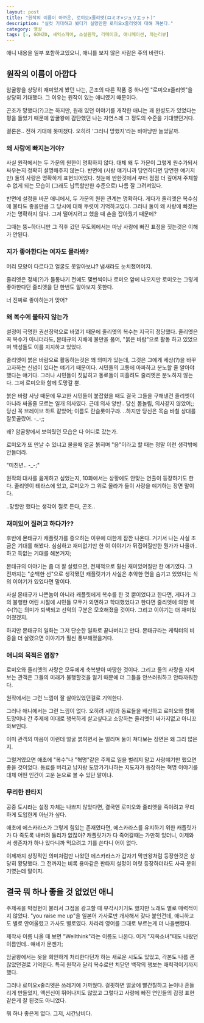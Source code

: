 ```yaml
---
layout: post
title: "원작의 이름이 아까운, 로미오x줄리엣(ロミオ×ジュリエット)"
description: "실컷 기대하고 봤다가 실망만한 로미오x줄리엣에 대해 까본다."
category: 영상
tags: [☆, GONZO, 셰익스피어, 소설원작, 리메이크, 애니메이션, 까는리뷰]
---
```


<div class="im im-warning">
애니 내용을 일부 포함하고있으니, 애니를 보지 않은 사람은 주의 바란다.
</div>



## 원작의 이름이 아깝다

암굴왕을 상당히 재미있게 봤던 나는,
곤조의 다른 작품 중 하나인 "로미오x줄리엣"을 상당히 기대했다.
그 이유는 원작이 있는 애니였기 때문이다.

곤조가 망했다(?)고는 하지만,
원래 있던 이야기를 개작한 애니는 꽤 완성도가 있었다는 평을 들었기 때문에
암굴왕에 감탄했던 나는 자연스레 그 정도의 수준을 기대했던거다.

결론은.. 전혀 기대에 못미쳤다.
오히려 '그러니 망했지'라는 비아냥만 늘었달까.


### 왜 사랑에 빠지는거야?

사실 원작에서는 두 가문의 원한이 명확하지 않다.
대체 왜 두 가문이 그렇게 원수가되서 싸우는지 정확히 설명해주지 않는다.
반면에 (사랑 얘기니까 당연하다면 당연한 얘기지만)
둘의 사랑은 명확하게 표현되어있다.
첫눈에 반한것에서 부터 점점 더 깊어져 주체할 수 없게 되는 모습이
(그래도 납득할만한 수준으로) 나름 잘 그려져있다.

반면에 설정을 바꾼 애니에서,
두 가문의 원한 관계는 명확하다.
게다가 줄리엣은 복수심에 불타도 좋을만큼 그 당시에 대해 뚜렷이 기억하고있다.
그러나 둘이 왜 사랑에 빠졌는가는 명확하지 않다.
그저 떨어지려고 했을 때 손을 잡아줬기 때문에?

그때는 뚱~하더니만 그 직후 갔던 무도회에서는
마냥 사랑에 빠진 표정을 짓는것은 이해가 안된다.


### 지가 좋아한다는 여자도 몰라봐?

머리 모양이 다르다고 얼굴도 못알아보냐?
냄새라도 눈치챘어야지.

줄리엣은 정체(?)가 들통나기 전에도 몇번씩이나 로미오 앞에 나오지만
로미오는 그렇게 좋아한다던 줄리엣을 단 한번도 알아보지 못한다.

너 진짜로 좋아하는거 맞어?


### 왜 복수에 불타지 않는가

설정이 극명한 권선징악으로 바꼈기 때문에
줄리엣의 복수는 지극히 정당했다.
줄리엣은 꼭 복수가 아니더라도,
몬태규의 지배에 불만을 품어, "붉은 바람"으로 활동 하고 있었으며
백성들도 이를 지지하고 있었다.

줄리엣이 붉은 바람으로 활동하는것은 꽤 의미가 있는데,
그것은 그에게 세상(?)을 바꾸고자하는 신념이 있다는 얘기기 때문이다.
시민들의 고통에 아파하고 분노할 줄 알아야 했다는 얘기다.
그러나 시민들이 짓밟히고 동료들이 피흘려도 줄리엣은 분노하지 않는다.
그저 로미오와 함께 도망갈 뿐.

붉은 바람 사냥 때문에 무고한 시민들이 붙잡혔을 때도
결국 그들을 구해낸건 줄리엣이 아니라 싸울줄 모르는 일개 의사였다.
근데 의사 양반.. 당신 몸놀림, 의사같지 않았어;;
당신 꼭 브레이브 하트 같았어;
이름도 란슬롯이구랴.
..하지만 당신은 목숨 바칠 상대를 잘못골랐어. -_-;;

왜? 암굴왕에서 보여줬던 모습은 다 어디로 갔는가.

로미오가 또 만날 수 있냐고 물을때 얼굴 붉히며 "응"이라고 할 때는
정말 이런 생각밖에 안들더라.

"미친년.. -_-;"

원작의 대사를 읊게하고 싶었는지,
10화에서는 상황에도 안맞는 연출이 등장하기도 한다.
줄리엣이 테라스에 있고, 로미오가 그 위로 올라가 둘이 사랑을 얘기하는 장면 말이다.

..망할만 했다는 생각이 절로 든다, 곤조..


### 재미있어 질려고 하다가??

후반에 몬태규가 캐플릿가를 증오하는 이유에 대한게 잠깐 나온다.
거기서 나는 사실 조금은 기대를 해봤다.
심심하고 재미없기만 한 이 이야기가 뒤집어질만한 뭔가가 나올까.. 하고
득없는 기대를 해본거지;

몬태규의 이야기는 좀 더 잘 살렸으면,
전체적으로 훨씬 재미있어질만 한 얘기였다.
그 전까지는 "순백한 선"으로 생각됐던 캐플릿가가
사실은 추악한 면을 숨기고 있었다는 식의 이야기가 있었다면 말이다.

사실 몬태규가 나쁜놈이 아니라
캐플릿에게 복수를 한 것 뿐이었다고 한다면,
게다가 그의 불행한 어린 시절에
시민들 모두가 외면하고 학대했었다고 한다면
줄리엣에 의한 복수(?)는 의미가 퇴색되고
선악의 구분은 모호해졌을 것이다.
그리고 이야기는 더 재미있어졌겠지.

하지만 몬태규의 일화는 그저 단순한 일화로 끝나버리고 만다.
몬태규라는 케릭터의 비중을 더 살렸으면
이야기가 훨씬 풍부해졌을거다.


### 애니의 목적은 염장?

로미오와 줄리엣의 사랑은 모두에게 축복받아 마땅한 것이다.
그리고 둘의 사랑을 지켜보는 관객은
그들의 미래가 불행할것을 알기 때문에
더 그들을 안쓰러워하고 안타까워한다.

원작에서는 그런 느낌이 잘 살아있었던걸로 기억한다.

그러나 애니에서는 그런 느낌이 없다.
오히려 시민과 동료들을 배신하고
로미오와 함께 도망이나 간 주제에 이대로 행복하게 살고싶다고 소망하는 줄리엣이
싸가지없고 아니꼬와보인다.

이미 관객의 마음이 이런데
얼굴 붉히면서 눈 떨리며 둘이 쳐다보는 장면은 왜 그리 많은지.

그럴거였으면 애초에 "복수"나 "혁명"같은 주제로 일을 벌리지 말고
사랑얘기만 했으면 좋을 것이었다.
동료를 버리고 남자랑 도망가기나하는 지도자가 등장하는 혁명 이야기를
대체 어떤 인간이 고운 눈으로 볼 수 있단 말이냐.


### 무리한 판타지

공중 도시라는 설정 자체는 나쁘지 않았다면,
결국엔 로미오와 줄리엣을 죽이려고 무리하게 도입한게 아닌가 싶다.

애초에 에스카라스가 그렇게 힘있는 존재였다면,
에스카라스를 유지하기 위한 캐플릿가가 다 죽도록 내버려 둘리가 없잖아?
캐플릿가가 다 죽어갈때는 가만히 있더니,
이제와서 생존자가 하나 있다니까 먹으려고 기를 쓴다니 어이 없다.

이제까지 상징적인 의미처럼만 나왔던 에스카라스가
갑자기 막판왕처럼 등장한것은 상당히 황당했다.
그 전까지는 비록 용마같은 판타지 설정이 여럿 등장하더라도 사극 분위기였는데 말이지.



## 결국 뭐 하나 좋을 것 없었던 애니

주제곡을 박정현이 불러서 그점을 광고할 때 부각시키기도 했지만
노래도 별로 매력적이지 않았다.
"you raise me up"을 일본어 가사로만 개사해서 갖다 붙인건데,
애니하고도 별로 안어울렸고 가사도 별로였다.
차라리 영어를 그대로 부르는게 더 나을뻔했다.

제작사 이름 나올 때 보면 "Wellthink"라는 이름도 나온다.
이거 "지옥소녀"때도 나왔던 이름인데.. 얘네가 문젠가;

암굴왕에서는 옷을 희안하게 처리한다던가 하는 새로운 시도도 있었고,
각본도 나름 괜찮았던걸로 기억한다.
특히 원작과 달리 복수로만 치닫던 백작의 행보는 매력적이기까지 했다.

그러나 로미오x줄리엣은 쓰레기에 가까웠다.
걸핏하면 얼굴에 빨간칠하고 눈이나 흔들리게 만들었지,
액션신이 뛰어나지도 않았고
그렇다고 사랑에 빠진 연인들의 감정 표현같은게 잘 된것도 아니었다.

뭐 하나 좋은게 없다.
그저, 시간낭비다.
